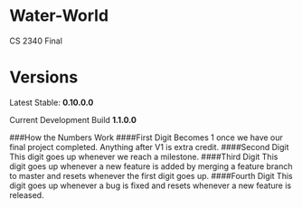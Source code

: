 # Water-World
CS 2340 Final

Versions
========
Latest Stable: **0.10.0.0**

Current Development Build **1.1.0.0**

###How the Numbers Work
####First Digit
Becomes 1 once we have our final project completed. Anything after V1 is extra credit.
####Second Digit
This digit goes up whenever we reach a milestone.
####Third Digit
This digit goes up whenever a new feature is added by merging a feature branch to master and resets whenever the first digit goes up.
####Fourth Digit
This digit goes up whenever a bug is fixed and resets whenever a new feature is released.
